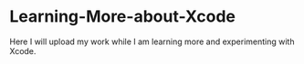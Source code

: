 # Learning-More-about-Xcode
Here I will upload my work while I am learning more and experimenting with Xcode.
